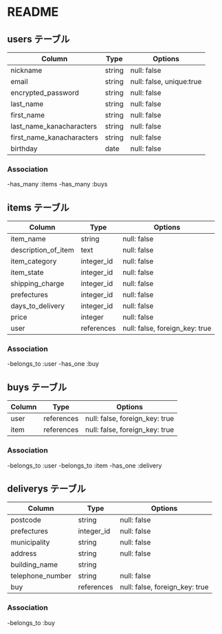 # README

## users テーブル

| Column                     | Type       | Options                  |
| ---------------------------| -----------| -------------------------|
| nickname                   | string     | null: false              |
| email                      | string     | null: false, unique:true |
| encrypted_password         | string     | null: false              |
| last_name                  | string     | null: false              |
| first_name                 | string     | null: false              |
| last_name_kanacharacters   | string     | null: false              |
| first_name_kanacharacters  | string     | null: false              |
| birthday                   | date       | null: false              |

### Association

-has_many :items
-has_many :buys


## items テーブル

| Column                 | Type       | Options                        |
| -----------------------| -----------| -------------------------------|
| item_name              | string     | null: false                    |
| description_of_item    | text       | null: false                    |
| item_category          | integer_id | null: false                    |
| item_state             | integer_id | null: false                    |
| shipping_charge        | integer_id | null: false                    |
| prefectures            | integer_id | null: false                    |
| days_to_delivery       | integer_id | null: false                    |
| price                  | integer    | null: false                    |
| user                   | references | null: false, foreign_key: true |

### Association

-belongs_to :user
-has_one :buy


## buys テーブル

| Column                 | Type       | Options                        |
| -----------------------| -----------| -------------------------------|
| user                   | references | null: false, foreign_key: true |
| item                   | references | null: false, foreign_key: true |

### Association

-belongs_to :user
-belongs_to :item
-has_one :delivery

## deliverys テーブル

| Column                 | Type       | Options                        |
| -----------------------| -----------| -------------------------------|
| postcode               | string     | null: false                    |
| prefectures            | integer_id | null: false                    |
| municipality           | string     | null: false                    |
| address                | string     | null: false                    |
| building_name          | string     |                                |
| telephone_number       | string     | null: false                    |
| buy                    | references | null: false, foreign_key: true |

### Association

-belongs_to :buy
